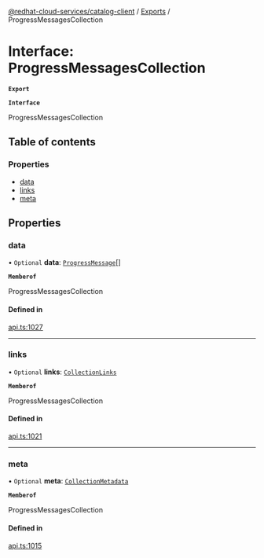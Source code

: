 [@redhat-cloud-services/catalog-client](../README.md) / [Exports](../modules.md) / ProgressMessagesCollection

# Interface: ProgressMessagesCollection

**`Export`**

**`Interface`**

ProgressMessagesCollection

## Table of contents

### Properties

- [data](ProgressMessagesCollection.md#data)
- [links](ProgressMessagesCollection.md#links)
- [meta](ProgressMessagesCollection.md#meta)

## Properties

### data

• `Optional` **data**: [`ProgressMessage`](ProgressMessage.md)[]

**`Memberof`**

ProgressMessagesCollection

#### Defined in

[api.ts:1027](https://github.com/mkholjuraev/javascript-clients/blob/master/packages/catalog/api.ts#L1027)

___

### links

• `Optional` **links**: [`CollectionLinks`](CollectionLinks.md)

**`Memberof`**

ProgressMessagesCollection

#### Defined in

[api.ts:1021](https://github.com/mkholjuraev/javascript-clients/blob/master/packages/catalog/api.ts#L1021)

___

### meta

• `Optional` **meta**: [`CollectionMetadata`](CollectionMetadata.md)

**`Memberof`**

ProgressMessagesCollection

#### Defined in

[api.ts:1015](https://github.com/mkholjuraev/javascript-clients/blob/master/packages/catalog/api.ts#L1015)
